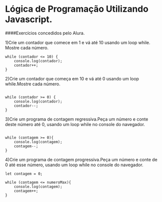 # Lógica de Programação Utilizando Javascript.

####Exercícios concedidos pelo Alura.

1)Crie um contador que comece em 1 e vá até 10 usando um loop while. Mostre cada número.

```let contador = 1;
while (contador <= 10) {
    console.log(contador);
    contador++;
}
```
2)Crie um contador que começa em 10 e vá até 0 usando um loop while.Mostre cada número.

```let contador = 10;

while (contador >= 0) {
    console.log(contador);
    contador--;
}
  ``` 


3)Crie um programa de contagem regressiva.Peça um número e conte deste número até 0, usando um loop while no console do navegador.
```let contagem = prompt("Digite o número para contagem regressiva");

while (contagem >= 0){
    console.log(contagem);
    contagem--;
}
```

4)Crie um programa de contagem progressiva.Peça um número e conte de 0 até esse número, usando um loop while no console do navegador.
```let numeroMax = prompt("Digite o número para contagem regressiva");
let contagem = 0;

while (contagem <= numeroMax){
    console.log(contagem);
    contagem++;
}
```
